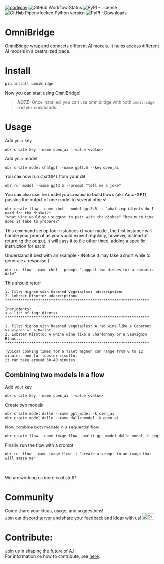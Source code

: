 [![codecov](https://codecov.io/gh/OmniSpective/OmniBridge/branch/main/graph/badge.svg)](https://codecov.io/gh/OmniSpective/OmniBridge)
![GitHub Workflow Status](https://img.shields.io/github/actions/workflow/status/OmniSpective/OmniBridge/tests.yml)
![PyPI - License](https://img.shields.io/pypi/l/omnibridge)
![GitHub Pipenv locked Python version](https://img.shields.io/github/pipenv/locked/python-version/OmniSpective/OmniBridge)
![PyPI - Downloads](https://img.shields.io/pypi/dd/omnibridge?style=plastic)

# OmniBridge

OmniBridge wrap and connects different AI models. It helps access different AI models in a centralized place.


# Install
```
pip install omnibridge
```

Now you can start using OmniBridge! 

> **_NOTE:_** Once installed, you can use omnibridge with both `omnibridge` and `obr` commands.

# Usage

Add your key
```
obr create key --name open_ai --value <value>
```

Add your model
```
obr create model chatgpt --name gpt3.5 --key open_ai
```

You can now run chatGPT from your cli!
```
obr run model --name gpt3.5 --prompt "tell me a joke"
```

You can also use the model you created to build flows (aka Auto-GPT), passing the output of one model to several others!
```
obr create flow --name chef --model gpt3.5 -i "what ingridients do I need for the dishes?" 
"what wine would you suggest to pair with the dishes" "how much time does it take to prepare?"
```
This command set up four instances of your model, the first instance will handle your prompt as you would expect 
regularly, however, instead of returning the output, it will pass it to the other three, adding a specific instruction
for each!

Understand it best with an example -
(Notice it may take a short while to generate a response.)
```
obr run flow --name chef --prompt "suggest two dishes for a romantic date"
```

This should return
```
1. Filet Mignon with Roasted Vegetables: <description>
2. Lobster Risotto: <description>
******************************************************************

Ingridients:
< a list of ingridients>
******************************************************************

1. Filet Mignon with Roasted Vegetables: A red wine like a Cabernet Sauvignon or a Merlot...
2. Lobster Risotto: A white wine like a Chardonnay or a Sauvignon Blanc...
******************************************************************

Typical cooking times for a filet mignon can range from 8 to 12 minutes, and for lobster risotto, 
it can take around 30-40 minutes.
```

## Combining two models in a flow

Add your key
```
obr create key --name open_ai --value <value>
```

Create two models
```
obr create model dalle --name gpt_model -k open_ai  
obr create model dalle --name dalle_model -k open_ai  
```

Now combine both models in a sequential flow
```
obr create flow --name image_flow --multi gpt_model dalle_model -t seq
```

Finally, run the flow with a prompt
```
obr run flow --name image_flow -i "create a prompt to an image that will amaze me"
```

<br/><br/>
We are working on more cool stuff! 

# Community 
Come share your ideas, usage, and suggestions! <br/>
Join our <a href=https://discord.gg/RjPHfAKd7D>discord server</a>  and share your feedback and ideas with us! 
<a href="https://discord.gg/RjPHfAKd7D"><img src="https://assets-global.website-files.com/6257adef93867e50d84d30e2/636e0a69f118df70ad7828d4_icon_clyde_blurple_RGB.svg" alt="Discord Icon" width="40" height="20"></a>


# Contribute:

Join us in shaping the future of A.I!<br/>
For information on how to contribute, see [here](.github/CONTRIBUTING.md).



